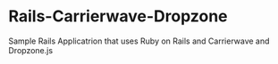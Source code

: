 Rails-Carrierwave-Dropzone
==========================

Sample Rails Applicatrion that uses Ruby on Rails and Carrierwave and Dropzone.js
